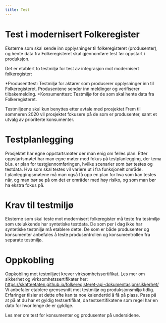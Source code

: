 ```yaml
---
title: Test
---
```


# Test i modernisert Folkeregister
 
Eksterne som skal sende inn opplysninger til folkeregisteret (produsenter), og hente data fra Folkeregisteret skal gjennomføre test før oppstart i produksjon.
 
Det er etablert to testmiljø for test av integrasjon mot modernisert folkeregister:
 
*Produsenttest: Testmiljø for aktører som produserer opplysninger inn til Folkeregisteret. Produsentene sender inn meldinger og verifiserer tilbakemelding.
*Konsumenttest: Testmiljø for de som skal hente data fra Folkeregisteret.
 
Testmiljøene skal kun benyttes etter avtale med prosjektet
Frem til sommeren 2020 vil prosjektet fokusere på de som er produsenter, samt et utvalg av prioriterte konsumenter. 
 
# Testplanlegging
Prosjektet har egne oppstartsmøter der man enig om felles plan. Etter oppstartsmøtet har man egne møter med fokus på testplanlegging, der tema bl.a. er plan for testgjennomføringen, hvilke scenarier som bør testes og testdata. Hva som skal testes vil variere ut i fra funksjonelt område.  
I planleggingsmøtene må man også få opp en plan for hva som kan testes når, og man bør se på om det er områder med høy risiko, og som man bør ha ekstra fokus på.
 
# Krav til testmiljø
Eksterne som skal teste mot modernisert folkeregister må teste fra testmiljø som utelukkende har syntetiske testdata. De som per i dag ikke har syntetiske testmiljø må etablere dette.
De som er både produsenter og konsumenter anbefales å teste produsentrollen og konsumentrollen fra separate testmiljø.
 
# Oppkobling
Oppkobling mot testmiljøet krever virksomhetssertifikat. Les mer om sikkerhet og virksomhetssertifikater her: https://skatteetaten.github.io/folkeregisteret-api-dokumentasjon/sikkerhet/
Vi anbefaler etablere grensesnitt mot testmiljø og produksjonsmiljø tidlig. Erfaringer tilsier at dette ofte kan ta noe kalendertid å få på plass. 
Pass på at på at du har et gyldig testsertifikat, da testsertifikatene som regel har en dato for hvor lenge de er gyldige.
 
 
Les mer om test for konsumenter og produsenter på undersidene.
